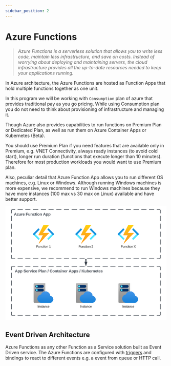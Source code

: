 ```yaml
---
sidebar_position: 2
---
```


# Azure Functions

> *Azure Functions is a serverless solution that allows you to write less code, maintain less infrastructure, and save on costs. Instead of worrying about deploying and maintaining servers, the cloud infrastructure provides all the up-to-date resources needed to keep your applications running.*

In Azure architecture, the Azure Functions are hosted as Function Apps that hold multiple functions together as one unit.

In this program we will be working with `Consumption` plan of azure that provides traditional pay as you go pricing. 
While using Consumption plan you do not need to think about provisioning of infrastructure and managing it.

Though Azure also provides capabilities to run functions on Premium Plan or Dedicated Plan, as well as run them on Azure Container Apps or Kubernetes (Beta).

You should use Premium Plan if you need features that are available only in Premium, e.g. VNET Connectivity, always ready instances (to avoid cold start), longer run duration (functions that execute longer than 10 minutes). \
Therefore for most production workloads you would want to use Premium plan.

Also, peculiar detail that Azure Function App allows you to run different OS machines, e.g. Linux or Windows.
Although running Windows machines is more expensive, we recommend to run Windows machines because they have more instances (100 max vs 30 max on Linux) available and have better support.

![Azure Functions Hosting](assets/azure-functions-hosting.png)

## Event Driven Architecture

Azure Functions as any other Function as a Service solution built as Event Driven service.
The Azure Functions are configured with [triggers](https://learn.microsoft.com/en-us/azure/azure-functions/functions-triggers-bindings?tabs=isolated-process%2Cpython-v2&pivots=programming-language-typescript) and bindings to react to different events e.g. a event from queue or HTTP call. 
